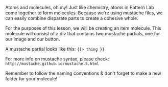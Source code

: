 Atoms and molecules, oh my!
Just like chemistry, atoms in Pattern Lab come together to form molecules.
Because we're using mustache files, 
we can easily combine disparate parts to create a cohesive whole.

For the purposes of this lesson, we will be creating an item molecule.
This molecule will consist of a div that contains two mustache partials, 
one for our image and our button. 

A mustache partial looks like this: `{{> thing }}`

For more info on mustache syntax, please check: `http://mustache.github.io/mustache.5.html`

Remember to follow the naming conventions & don't forget to make a new folder for your molecule!
